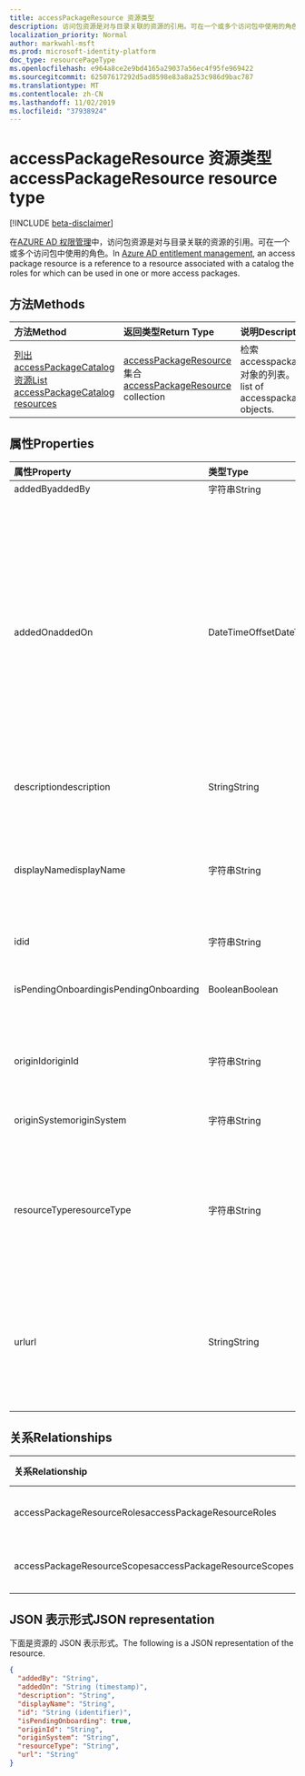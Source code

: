 ```yaml
---
title: accessPackageResource 资源类型
description: 访问包资源是对与目录关联的资源的引用。可在一个或多个访问包中使用的角色。
localization_priority: Normal
author: markwahl-msft
ms.prod: microsoft-identity-platform
doc_type: resourcePageType
ms.openlocfilehash: e964a8ce2e9bd4165a29037a56ec4f95fe969422
ms.sourcegitcommit: 62507617292d5ad8598e83a8a253c986d9bac787
ms.translationtype: MT
ms.contentlocale: zh-CN
ms.lasthandoff: 11/02/2019
ms.locfileid: "37938924"
---
```

# <a name="accesspackageresource-resource-type"></a><span data-ttu-id="41b8a-103">accessPackageResource 资源类型</span><span class="sxs-lookup"><span data-stu-id="41b8a-103">accessPackageResource resource type</span></span>

[!INCLUDE [beta-disclaimer](../../includes/beta-disclaimer.md)]

<span data-ttu-id="41b8a-104">在[AZURE AD 权限管理](entitlementmanagement-root.md)中，访问包资源是对与目录关联的资源的引用。可在一个或多个访问包中使用的角色。</span><span class="sxs-lookup"><span data-stu-id="41b8a-104">In [Azure AD entitlement management](entitlementmanagement-root.md), an access package resource is a reference to a resource associated with a catalog the roles for which can be used in one or more access packages.</span></span>

## <a name="methods"></a><span data-ttu-id="41b8a-105">方法</span><span class="sxs-lookup"><span data-stu-id="41b8a-105">Methods</span></span>

| <span data-ttu-id="41b8a-106">方法</span><span class="sxs-lookup"><span data-stu-id="41b8a-106">Method</span></span>       | <span data-ttu-id="41b8a-107">返回类型</span><span class="sxs-lookup"><span data-stu-id="41b8a-107">Return Type</span></span> | <span data-ttu-id="41b8a-108">说明</span><span class="sxs-lookup"><span data-stu-id="41b8a-108">Description</span></span> |
|:-------------|:------------|:------------|
| [<span data-ttu-id="41b8a-109">列出 accessPackageCatalog 资源</span><span class="sxs-lookup"><span data-stu-id="41b8a-109">List accessPackageCatalog resources</span></span>](../api/accesspackagecatalog-list-accesspackageresources.md) | <span data-ttu-id="41b8a-110">[accessPackageResource](accesspackageresource.md)集合</span><span class="sxs-lookup"><span data-stu-id="41b8a-110">[accessPackageResource](accesspackageresource.md) collection</span></span> | <span data-ttu-id="41b8a-111">检索 accesspackageresource 对象的列表。</span><span class="sxs-lookup"><span data-stu-id="41b8a-111">Retrieve a list of accesspackageresource objects.</span></span> |

## <a name="properties"></a><span data-ttu-id="41b8a-112">属性</span><span class="sxs-lookup"><span data-stu-id="41b8a-112">Properties</span></span>

| <span data-ttu-id="41b8a-113">属性</span><span class="sxs-lookup"><span data-stu-id="41b8a-113">Property</span></span>     | <span data-ttu-id="41b8a-114">类型</span><span class="sxs-lookup"><span data-stu-id="41b8a-114">Type</span></span>        | <span data-ttu-id="41b8a-115">描述</span><span class="sxs-lookup"><span data-stu-id="41b8a-115">Description</span></span> |
|:-------------|:------------|:------------|
|<span data-ttu-id="41b8a-116">addedBy</span><span class="sxs-lookup"><span data-stu-id="41b8a-116">addedBy</span></span>|<span data-ttu-id="41b8a-117">字符串</span><span class="sxs-lookup"><span data-stu-id="41b8a-117">String</span></span>|<span data-ttu-id="41b8a-118">只读。</span><span class="sxs-lookup"><span data-stu-id="41b8a-118">Read-only.</span></span>|
|<span data-ttu-id="41b8a-119">addedOn</span><span class="sxs-lookup"><span data-stu-id="41b8a-119">addedOn</span></span>|<span data-ttu-id="41b8a-120">DateTimeOffset</span><span class="sxs-lookup"><span data-stu-id="41b8a-120">DateTimeOffset</span></span>|<span data-ttu-id="41b8a-p101">时间戳类型表示使用 ISO 8601 格式的日期和时间信息，并且始终处于 UTC 时间。例如，2014 年 1 月 1 日午夜 UTC 如下所示：`'2014-01-01T00:00:00Z'`</span><span class="sxs-lookup"><span data-stu-id="41b8a-p101">The Timestamp type represents date and time information using ISO 8601 format and is always in UTC time. For example, midnight UTC on Jan 1, 2014 would look like this: `'2014-01-01T00:00:00Z'`</span></span>|
|<span data-ttu-id="41b8a-123">description</span><span class="sxs-lookup"><span data-stu-id="41b8a-123">description</span></span>|<span data-ttu-id="41b8a-124">String</span><span class="sxs-lookup"><span data-stu-id="41b8a-124">String</span></span>|<span data-ttu-id="41b8a-125">资源的说明。</span><span class="sxs-lookup"><span data-stu-id="41b8a-125">A description for the resource.</span></span>|
|<span data-ttu-id="41b8a-126">displayName</span><span class="sxs-lookup"><span data-stu-id="41b8a-126">displayName</span></span>|<span data-ttu-id="41b8a-127">字符串</span><span class="sxs-lookup"><span data-stu-id="41b8a-127">String</span></span>|<span data-ttu-id="41b8a-128">资源的显示名称，例如应用程序名称、组名称或网站名称。</span><span class="sxs-lookup"><span data-stu-id="41b8a-128">The display name of the resource, such as the application name, group name or site name.</span></span>|
|<span data-ttu-id="41b8a-129">id</span><span class="sxs-lookup"><span data-stu-id="41b8a-129">id</span></span>|<span data-ttu-id="41b8a-130">字符串</span><span class="sxs-lookup"><span data-stu-id="41b8a-130">String</span></span>| <span data-ttu-id="41b8a-131">只读。</span><span class="sxs-lookup"><span data-stu-id="41b8a-131">Read-only.</span></span>|
|<span data-ttu-id="41b8a-132">isPendingOnboarding</span><span class="sxs-lookup"><span data-stu-id="41b8a-132">isPendingOnboarding</span></span>|<span data-ttu-id="41b8a-133">Boolean</span><span class="sxs-lookup"><span data-stu-id="41b8a-133">Boolean</span></span>|<span data-ttu-id="41b8a-134">如果资源尚不可用于工作分配，则为 True。</span><span class="sxs-lookup"><span data-stu-id="41b8a-134">True if the resource is not yet available for assignment.</span></span>|
|<span data-ttu-id="41b8a-135">originId</span><span class="sxs-lookup"><span data-stu-id="41b8a-135">originId</span></span>|<span data-ttu-id="41b8a-136">字符串</span><span class="sxs-lookup"><span data-stu-id="41b8a-136">String</span></span>|<span data-ttu-id="41b8a-137">源系统中资源的唯一标识符。</span><span class="sxs-lookup"><span data-stu-id="41b8a-137">The unique identifier of the resource in the origin system.</span></span> |
|<span data-ttu-id="41b8a-138">originSystem</span><span class="sxs-lookup"><span data-stu-id="41b8a-138">originSystem</span></span>|<span data-ttu-id="41b8a-139">字符串</span><span class="sxs-lookup"><span data-stu-id="41b8a-139">String</span></span>|<span data-ttu-id="41b8a-140">源系统中资源的类型。</span><span class="sxs-lookup"><span data-stu-id="41b8a-140">The type of the resource in the origin system.</span></span>|
|<span data-ttu-id="41b8a-141">resourceType</span><span class="sxs-lookup"><span data-stu-id="41b8a-141">resourceType</span></span>|<span data-ttu-id="41b8a-142">字符串</span><span class="sxs-lookup"><span data-stu-id="41b8a-142">String</span></span>|<span data-ttu-id="41b8a-143">资源的类型，例如， `Application`如果是 Azure AD 连接的应用程序。</span><span class="sxs-lookup"><span data-stu-id="41b8a-143">The type of the resource, such as `Application` if it is an Azure AD connected application.</span></span>|
|<span data-ttu-id="41b8a-144">url</span><span class="sxs-lookup"><span data-stu-id="41b8a-144">url</span></span>|<span data-ttu-id="41b8a-145">String</span><span class="sxs-lookup"><span data-stu-id="41b8a-145">String</span></span>|<span data-ttu-id="41b8a-146">资源的唯一资源定位器，例如用于将用户签名到应用程序的 URL。</span><span class="sxs-lookup"><span data-stu-id="41b8a-146">A unique resource locator for the resource, such as the URL for signing a user into an application.</span></span>|

## <a name="relationships"></a><span data-ttu-id="41b8a-147">关系</span><span class="sxs-lookup"><span data-stu-id="41b8a-147">Relationships</span></span>

| <span data-ttu-id="41b8a-148">关系</span><span class="sxs-lookup"><span data-stu-id="41b8a-148">Relationship</span></span> | <span data-ttu-id="41b8a-149">类型</span><span class="sxs-lookup"><span data-stu-id="41b8a-149">Type</span></span>        | <span data-ttu-id="41b8a-150">描述</span><span class="sxs-lookup"><span data-stu-id="41b8a-150">Description</span></span> |
|:-------------|:------------|:------------|
|<span data-ttu-id="41b8a-151">accessPackageResourceRoles</span><span class="sxs-lookup"><span data-stu-id="41b8a-151">accessPackageResourceRoles</span></span>|<span data-ttu-id="41b8a-152">[accessPackageResourceRole](accesspackageresourcerole.md)集合</span><span class="sxs-lookup"><span data-stu-id="41b8a-152">[accessPackageResourceRole](accesspackageresourcerole.md) collection</span></span>| <span data-ttu-id="41b8a-153">只读。</span><span class="sxs-lookup"><span data-stu-id="41b8a-153">Read-only.</span></span> <span data-ttu-id="41b8a-154">可为 Null。</span><span class="sxs-lookup"><span data-stu-id="41b8a-154">Nullable.</span></span>|
|<span data-ttu-id="41b8a-155">accessPackageResourceScopes</span><span class="sxs-lookup"><span data-stu-id="41b8a-155">accessPackageResourceScopes</span></span>|<span data-ttu-id="41b8a-156">[accessPackageResourceScope](accesspackageresourcescope.md)集合</span><span class="sxs-lookup"><span data-stu-id="41b8a-156">[accessPackageResourceScope](accesspackageresourcescope.md) collection</span></span>| <span data-ttu-id="41b8a-p103">只读。可为空。</span><span class="sxs-lookup"><span data-stu-id="41b8a-p103">Read-only. Nullable.</span></span>|

## <a name="json-representation"></a><span data-ttu-id="41b8a-159">JSON 表示形式</span><span class="sxs-lookup"><span data-stu-id="41b8a-159">JSON representation</span></span>

<span data-ttu-id="41b8a-160">下面是资源的 JSON 表示形式。</span><span class="sxs-lookup"><span data-stu-id="41b8a-160">The following is a JSON representation of the resource.</span></span>

<!-- {
  "blockType": "resource",
  "optionalProperties": [

  ],
  "@odata.type": "microsoft.graph.accessPackageResource",
  "baseType": "",
  "keyProperty": "id"
}-->

```json
{
  "addedBy": "String",
  "addedOn": "String (timestamp)",
  "description": "String",
  "displayName": "String",
  "id": "String (identifier)",
  "isPendingOnboarding": true,
  "originId": "String",
  "originSystem": "String",
  "resourceType": "String",
  "url": "String"
}
```

<!-- uuid: 16cd6b66-4b1a-43a1-adaf-3a886856ed98
2019-02-04 14:57:30 UTC -->
<!-- {
  "type": "#page.annotation",
  "description": "accessPackageResource resource",
  "keywords": "",
  "section": "documentation",
  "tocPath": ""
}-->
